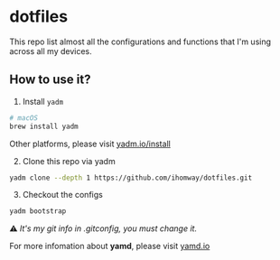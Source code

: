 # dotfiles
This repo list almost all the configurations and functions that I'm using across all my devices.

## How to use it?

1. Install `yadm`
  ```sh
  # macOS
  brew install yadm
  ```
  Other platforms, please visit [yadm.io/install](https://yadm.io/docs/install)
  
2. Clone this repo via yadm
  ```sh
  yadm clone --depth 1 https://github.com/ihomway/dotfiles.git
  ```
  
3. Checkout the configs
  ```sh
  yadm bootstrap
  ```

⚠️ *It's my git info in .gitconfig, you must change it.*

For more infomation about **yamd**, please visit [yamd.io](https://yadm.io/)
